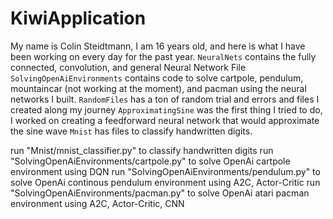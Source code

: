 # KiwiApplication
My name is Colin Steidtmann, I am 16 years old, and here is what I have been working on every day for the past year. 
``NeuralNets`` contains the fully connected, convolution, and general Neural Network File
``SolvingOpenAiEnvironments`` contains code to solve cartpole, pendulum, mountaincar (not working at the moment), and pacman using the neural networks I built.
``RandomFiles`` has a ton of random trial and errors and files I created along my journey
``ApproximatingSine`` was the first thing I tried to do, I worked on creating a feedforward neural network that would approximate the sine wave
``Mnist`` has files to classify handwritten digits.

run "Mnist/mnist_classifier.py" to classify handwritten digits
run "SolvingOpenAiEnvironments/cartpole.py" to solve OpenAi cartpole environment using DQN
run "SolvingOpenAiEnvironments/pendulum.py" to solve OpenAi continous pendulum environment using A2C, Actor-Critic
run "SolvingOpenAiEnvironments/pacman.py" to solve OpenAi atari pacman environment using A2C, Actor-Critic, CNN




